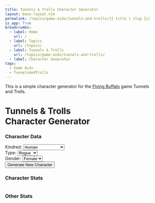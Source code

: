 ```yaml
---
title: Tunnels & Trolls Character Generator
layout: base-layout.njk
permalink: /topics/game-aids/tunnels-and-trolls/{{ title | slug }}/
is_app: True
breadcrumbs:
  - label: Home
    url: /
  - label: Topics
    url: /topics/
  - label: Tunnels & Trolls
    url: /topics/game-aids/tunnels-and-trolls/
  - label: Character Generator
tags:
  - Game Aids
  - TunnelsAndTrolls
---
```


<div class="app-desc">
<p>This is a simple character generator for the <a href="http://flyingbuffalo.com" target="_blank">Flying Buffalo</a> game Tunnels and Trolls.</p>
</div>

<div class="row-container">
    <div class="app-container">
        <div class="tnt">
            <h1>Tunnels & Trolls<br>Character Generator</h1>
        </div>
        <div class="divider"></div>
        <div class="form-panel">
            <h3>Character Data</h3>
                <div class="form-controls">
                    <label for="kindred">Kindred:</label>
                    <select id="kindred" class="kindred" name="kindred" list="kindred-types">
                        <option value="Human">Human</option>
                        <option value="Dwarf (Gristlegrim)">Dwarf (Gristlegrim)</option>
                        <option value="Dwarf (Midgardian)">Dwarf (Midgardian)</option>
                        <option value="Elf">Elf</option>
                        <option value="Fairy">Fairy</option>
                        <option value="Hobb">Hobb</option>
                        <option value="Leprechaun">Leprechaun</option>
                </select>
                </div>
                <div class="form-controls">
                    <label for="char-type">Type:</label>
                    <select class="char-type" id="char-type" list="char-types" name="char-type">
                        <option value="Rogue">Rogue</option>
                        <option value="Warrior">Warrior</option>
                        <option value="Wizard">Wizard</option>
                    </select>
                </div>
                <div class="form-controls">
                    <label for="gender">Gender:</label>
                    <select id="gender" class="gender" name="gender" list="genders">
                    <datalist id="genders">
                        <option value="Female">Female</option>
                        <option value="Male">Male</option>
                        <option value="Other">Other</option>
                    </select>
                </div>
            <div class="btn-div">
                <button id="generate" class="generate">Generate New Character</button>
            </div>
        </div>
        <div class="divider"></div>
        <div class="stat-panel" id="stat-panel">
            <div class="stat-table">
                <h3>Character Stats</h3>
                <table id="char-stats"></table>
            </div>
            <div class="other-stats">
                <h3>Other Stats</h3>
                <table id="other-stats-table">
                </table>
            </div>
        </div>
    </div>
</div>

